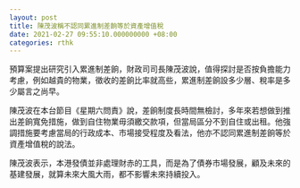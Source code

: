 ```yaml
---
layout: post
title: 陳茂波稱不認同累進制差餉等於資產增值稅
date: 2021-02-27 09:55:10.000000000 +08:00
categories: rthk
---
```


預算案提出研究引入累進制差餉，財政司司長陳茂波說，值得探討是否按負擔能力考慮，例如越貴的物業，徵收的差餉比率就高些，累進制差餉設多少層、稅率是多少屬言之尚早。

陳茂波在本台節目《星期六問責》說，差餉制度長時間無檢討，多年來若想做到推出差餉寬免措施，做到自住物業毋須繳交款項，但當局區分不到自住或出租。他強調措施要考慮當局的行政成本、市場接受程度及看法，他亦不認同累進制差餉等於資產增值稅的說法。

陳茂波表示，本港發債並非處理財赤的工具，而是為了債券市場發展，顧及未來的基建發展，就算未來大風大雨，都不影響未來持續投入。
